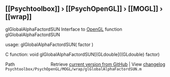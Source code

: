 ## [[Psychtoolbox]] &#8250; [[PsychOpenGL]] &#8250; [[MOGL]] &#8250; [[wrap]]

glGlobalAlphaFactordSUN  Interface to [OpenGL](OpenGL) function glGlobalAlphaFactordSUN  
  
usage:  glGlobalAlphaFactordSUN( factor )  
  
C function:  void glGlobalAlphaFactordSUN[(GLdouble]((GLdouble) factor)  




<div class="code_header" style="text-align:right;">
  <span style="float:left;">Path&nbsp;&nbsp;</span> <span class="counter">Retrieve <a href=
  "https://raw.github.com/Psychtoolbox-3/Psychtoolbox-3/beta/Psychtoolbox/PsychOpenGL/MOGL/wrap/glGlobalAlphaFactordSUN.m">current version from GitHub</a> | View <a href=
  "https://github.com/Psychtoolbox-3/Psychtoolbox-3/commits/beta/Psychtoolbox/PsychOpenGL/MOGL/wrap/glGlobalAlphaFactordSUN.m">changelog</a></span>
</div>
<div class="code">
  <code>Psychtoolbox/PsychOpenGL/MOGL/wrap/glGlobalAlphaFactordSUN.m</code>
</div>

